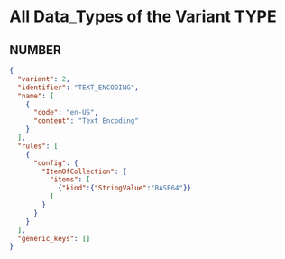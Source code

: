 # All Data_Types of the Variant TYPE

## NUMBER

```json
{
  "variant": 2,
  "identifier": "TEXT_ENCODING",
  "name": [
    {
      "code": "en-US",
      "content": "Text Encoding"
    }
  ],
  "rules": [
    {
      "config": {
        "ItemOfCollection": {
          "items": [
            {"kind":{"StringValue":"BASE64"}}
          ]
        }
      }
    }
  ],
  "generic_keys": []
}
```
